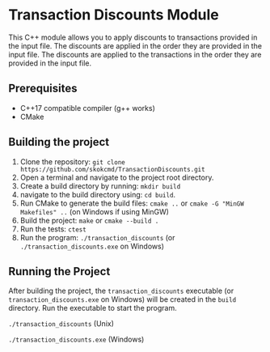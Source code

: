 # Transaction Discounts Module

This C++ module allows you to apply discounts to transactions provided in the input file.
The discounts are applied in the order they are provided in the input file.
The discounts are applied to the transactions in the order they are provided in the input file.

## Prerequisites

* C++17 compatible compiler (g++ works)
* CMake

## Building the project

1. Clone the repository: `git clone https://github.com/skokcmd/TransactionDiscounts.git`
2. Open a terminal and navigate to the project root directory.
3. Create a build directory by running: `mkdir build` 
4. navigate to the build directory using: `cd build`.
5. Run CMake to generate the build files: `cmake ..` or `cmake -G "MinGW Makefiles" ..` (on Windows if using MinGW)
6. Build the project: `make` or `cmake --build .`
7. Run the tests: `ctest`
8. Run the program: `./transaction_discounts` (or `./transaction_discounts.exe` on Windows)

## Running the Project

After building the project, the `transaction_discounts` executable (or `transaction_discounts.exe` on Windows) will be created in the `build` directory.
Run the executable to start the program. 

`./transaction_discounts` (Unix)

`./transaction_discounts.exe` (Windows)